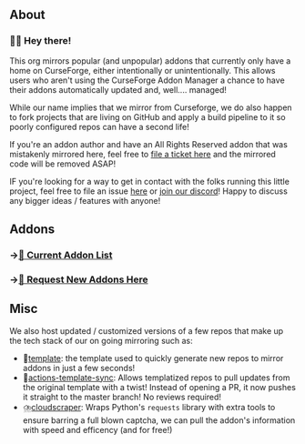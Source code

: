 ## About

### 🙋‍♀️ Hey there!

This org mirrors popular (and unpopular) addons that currently only have a home on CurseForge, either intentionally or unintentionally. 
This allows users who aren't using the CurseForge Addon Manager a chance to have their addons automatically updated and, well.... managed!

While our name implies that we mirror from Curseforge, we do also happen to fork projects that are living on GitHub and apply a build pipeline to it so poorly configured repos can have a second life! 

If you're an addon author and have an All Rights Reserved addon that was mistakenly mirrored here, feel free to [file a ticket here](https://github.com/curseforge-mirror/.github/issues/new?assignees=srhinos&labels=Removal%20Request&title=[REQ]%20Addon%20Removal%20Request) and the mirrored code will be removed ASAP!

IF you're looking for a way to get in contact with the folks running this little project, feel free to file an issue [here](https://github.com/curseforge-mirror/.github/issues) or [join our discord](https://discord.gg/rhino)! Happy to discuss any bigger ideas / features with anyone!

## Addons

### →[📝 Current Addon List](https://github.com/curseforge-mirror/.github/blob/main/README.md)
### →[📢 Request New Addons Here](https://github.com/curseforge-mirror/.github/issues/new?assignees=srhinos&labels=&template=addon-request.md&title=[REQ]%20New%20Addon%20Request)

## Misc

We also host updated / customized versions of a few repos that make up the tech stack of our on going mirroring such as:

- 🧩[template](https://github.com/curseforge-mirror/template): the template used to quickly generate new repos to mirror addons in just a few seconds!
- 🔄[actions-template-sync](https://github.com/curseforge-mirror/actions-template-sync): Allows templatized repos to pull updates from the original template with a twist! Instead of opening a PR, it now pushes it straight to the master branch! No reviews required!
- ⛈️[cloudscraper](https://github.com/curseforge-mirror/cloudscraper): Wraps Python's `requests` library with extra tools to ensure barring a full blown captcha, we can pull the addon's information with speed and efficency (and for free!)

